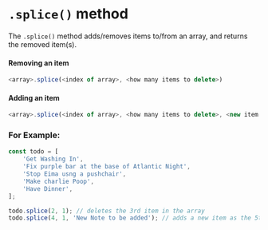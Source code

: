 # `.splice()` method

The `.splice()` method adds/removes items to/from an array, and returns the removed item(s).

#### Removing an item

```javascript
<array>.splice(<index of array>, <how many items to delete>)
```

#### Adding an item

```javascript
<array>.splice(<index of array>, <how many items to delete>, <new item to add>)
```

### For Example:

```javascript
const todo = [
    'Get Washing In',
    'Fix purple bar at the base of Atlantic Night',
    'Stop Eima usng a pushchair',
    'Make charlie Poop',
    'Have Dinner',
];

todo.splice(2, 1); // deletes the 3rd item in the array
todo.splice(4, 1, 'New Note to be added'); // adds a new item as the 5th item in the array
```
